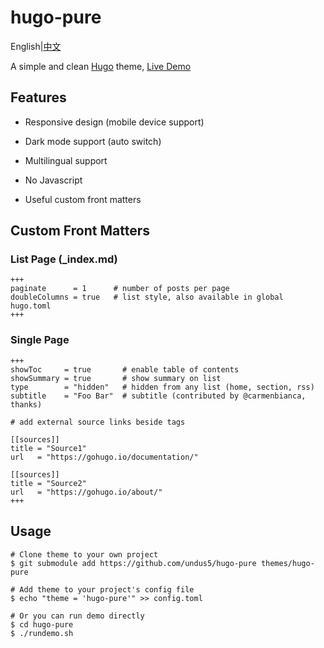 # hugo-pure

English|[中文](https://github.com/undus5/hugo-pure/blob/main/README.zh.md)

A simple and clean [Hugo](https://gohugo.io) theme, [Live Demo](https://undus5.github.io/hugo-pure/)

## Features

- Responsive design (mobile device support)

- Dark mode support (auto switch)

- Multilingual support

- No Javascript

- Useful custom front matters

## Custom Front Matters

### List Page (_index.md)

```
+++
paginate      = 1      # number of posts per page
doubleColumns = true   # list style, also available in global hugo.toml
+++
```

### Single Page

```
+++
showToc     = true       # enable table of contents
showSummary = true       # show summary on list
type        = "hidden"   # hidden from any list (home, section, rss)
subtitle    = "Foo Bar"  # subtitle (contributed by @carmenbianca, thanks)

# add external source links beside tags

[[sources]]
title = "Source1"
url   = "https://gohugo.io/documentation/"

[[sources]]
title = "Source2"
url   = "https://gohugo.io/about/"
+++
```

## Usage

```
# Clone theme to your own project
$ git submodule add https://github.com/undus5/hugo-pure themes/hugo-pure

# Add theme to your project's config file
$ echo "theme = 'hugo-pure'" >> config.toml

# Or you can run demo directly
$ cd hugo-pure
$ ./rundemo.sh
```

